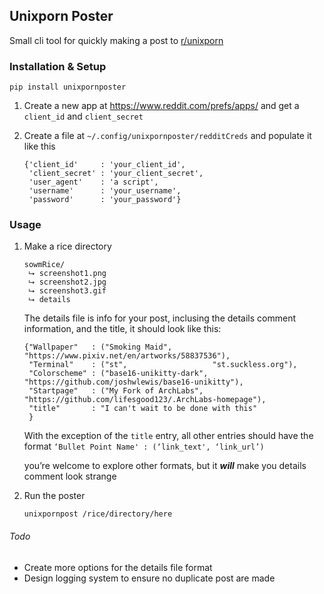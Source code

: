 ## Unixporn Poster

Small cli tool for quickly making a post to [r/unixporn](https://reddit.com/r/unixporn)

### Installation & Setup

```shell
pip install unixpornposter
```

1. Create a new app at https://www.reddit.com/prefs/apps/ and get a `client_id` and `client_secret`

1. Create a file at `~/.config/unixpornposter/redditCreds` and populate it like this 

   ```python3
   {'client_id'     : 'your_client_id',
    'client_secret' : 'your_client_secret',
    'user_agent'    : 'a script',
    'username'      : 'your_username',
    'password'      : 'your_password'}
   ```

### Usage 

1. Make a rice directory

   ```
   sowmRice/
    ⮡ screenshot1.png
    ⮡ screenshot2.jpg
    ⮡ screenshot3.gif
    ⮡ details
   ```

   The details file is info for your post, inclusing the details comment information, and the title, it should look like this: 

   ```python3
   {"Wallpaper"   : ("Smoking Maid",         "https://www.pixiv.net/en/artworks/58837536"),
    "Terminal"    : ("st",                   "st.suckless.org"),
    "Colorscheme" : ("base16-unikitty-dark", "https://github.com/joshwlewis/base16-unikitty"),
    "Startpage"   : ("My Fork of ArchLabs",  "https://github.com/lifesgood123/.ArchLabs-homepage"),
    "title"       : "I can't wait to be done with this"
    }
   
   ```

   With the exception of the `title` entry, all other entries should have the format `‘Bullet Point Name' : (‘link_text', ‘link_url’)`

   you’re welcome to explore other formats, but it ***will*** make you details comment look strange

1. Run the poster

   `unixpornpost /rice/directory/here`



###### Todo

- Create more options for the details file format
- Design logging system to ensure no duplicate post are made